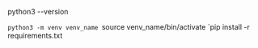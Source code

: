 python3 --version

`python3 -m venv venv_name
`source venv_name/bin/activate
`pip install -r requirements.txt 